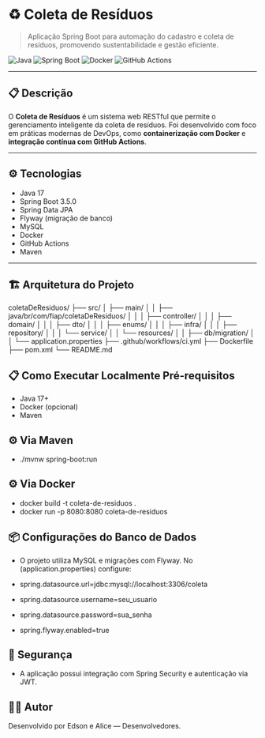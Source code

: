 # ♻️ Coleta de Resíduos

> Aplicação Spring Boot para automação do cadastro e coleta de resíduos, promovendo sustentabilidade e gestão eficiente.

![Java](https://img.shields.io/badge/Java-17-blue.svg)
![Spring Boot](https://img.shields.io/badge/Spring--Boot-3.5.0--M3-brightgreen.svg)
![Docker](https://img.shields.io/badge/Docker-Enabled-blue.svg)
![GitHub Actions](https://img.shields.io/github/actions/workflow/status/SEU_USUARIO/coletaDeResiduos/ci.yml)

---

## 📋 Descrição

O **Coleta de Resíduos** é um sistema web RESTful que permite o gerenciamento inteligente da coleta de resíduos. Foi desenvolvido com foco em práticas modernas de DevOps, como **containerização com Docker** e **integração contínua com GitHub Actions**.

---

## ⚙️ Tecnologias

- Java 17  
- Spring Boot 3.5.0  
- Spring Data JPA  
- Flyway (migração de banco)  
- MySQL  
- Docker  
- GitHub Actions  
- Maven  

---

## 🏗️ Arquitetura do Projeto

coletaDeResiduos/ ├── src/ │ ├── main/ │ │ ├── java/br/com/fiap/coletaDeResiduos/ │ │ │ ├── controller/ │ │ │ ├── domain/ │ │ │ ├── dto/ │ │ │ ├── enums/ │ │ │ ├── infra/ │ │ │ ├── repository/ │ │ │ └── service/ │ │ └── resources/ │ │ ├── db/migration/ │ │ └── application.properties ├── .github/workflows/ci.yml ├── Dockerfile ├── pom.xml └── README.md

## 📋 Como Executar Localmente Pré-requisitos

- Java 17+
- Docker (opcional)
- Maven

## ⚙️ Via Maven

- ./mvnw spring-boot:run

## ⚙️ Via Docker

- docker build -t coleta-de-residuos .
- docker run -p 8080:8080 coleta-de-residuos

## 📦 Configurações do Banco de Dados
- O projeto utiliza MySQL e migrações com Flyway. No (application.properties) configure:
  
- spring.datasource.url=jdbc:mysql://localhost:3306/coleta
- spring.datasource.username=seu_usuario
- spring.datasource.password=sua_senha
- spring.flyway.enabled=true

## 🔐 Segurança
- A aplicação possui integração com Spring Security e autenticação via JWT.

## 🙋‍♂️ Autor
Desenvolvido por Edson e Alice — Desenvolvedores.
